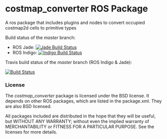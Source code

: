 costmap_converter ROS Package
=============================

A ros package that includes plugins and nodes to convert occupied costmap2d cells to primitive types

Build status of the *master* branch:
- ROS Jade: [![Jade Build Status](http://jenkins.ros.org/buildStatus/icon?job=devel-jade-costmap_converter)](http://jenkins.ros.org/job/devel-jade-costmap_converter/)
- ROS Indigo: [![Indigo Build Status](http://jenkins.ros.org/buildStatus/icon?job=devel-indigo-costmap_converter)](http://jenkins.ros.org/job/devel-indigo-costmap_converter/)

Travis build status of the *master* branch (ROS Indigo & Jade):

[![Build Status](https://travis-ci.org/rst-tu-dortmund/costmap_converter.svg?branch=master)](https://travis-ci.org/rst-tu-dortmund/costmap_converter)

### License

The *costmap_converter* package is licensed under the BSD license.
It depends on other ROS packages, which are listed in the package.xml. They are also BSD licensed.

All packages included are distributed in the hope that they will be useful, but WITHOUT ANY WARRANTY; without even the implied warranty of MERCHANTABILITY or FITNESS FOR A PARTICULAR PURPOSE. See the licenses for more details.




